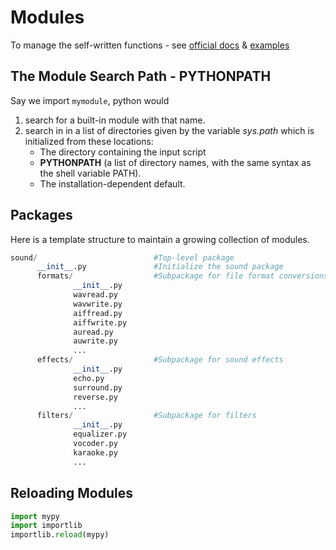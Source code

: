# Modules
To manage the self-written functions - see 
[official docs](https://docs.python.org/3/tutorial/modules.html#packages) &
[examples](https://realpython.com/python-import/#import-internals)

## The Module Search Path - PYTHONPATH
Say we import `mymodule`, python would<br>
1. search for a built-in module with that name. <br>
2. search in  in a list of directories given by the variable *sys.path* which is initialized from these locations: <br>
   - The directory containing the input script
   - **PYTHONPATH** (a list of directory names, with the same syntax as the shell variable PATH).
   - The installation-dependent default.

## Packages
Here is a template structure to maintain a growing collection of modules. 
```python
sound/                          #Top-level package
      __init__.py               #Initialize the sound package
      formats/                  #Subpackage for file format conversions
              __init__.py
              wavread.py
              wavwrite.py
              aiffread.py
              aiffwrite.py
              auread.py
              auwrite.py
              ...
      effects/                  #Subpackage for sound effects
              __init__.py
              echo.py
              surround.py
              reverse.py
              ...
      filters/                  #Subpackage for filters
              __init__.py
              equalizer.py
              vocoder.py
              karaoke.py
              ...
```

## Reloading Modules
```python
import mypy
import importlib
importlib.reload(mypy)
```


